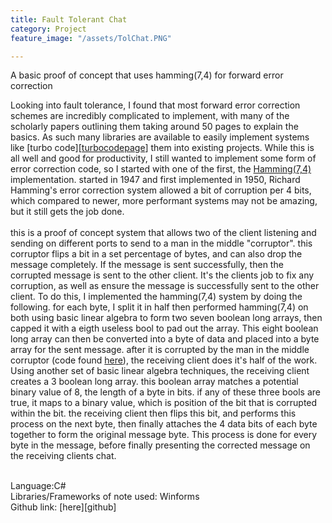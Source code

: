 ```yaml
---
title: Fault Tolerant Chat 
category: Project
feature_image: "/assets/TolChat.PNG"

---
```

A basic proof of concept that uses hamming(7,4) for forward error correction
<!-- more -->
Looking into fault tolerance, I found that most forward error correction schemes are incredibly complicated to implement, with many of the scholarly papers outlining them taking around 50 pages to explain the basics.
As such many libraries are available to easily implement systems like [turbo code][[turbocodepage]] them into existing projects. While this is all well and good for productivity, I still wanted to implement some form of error correction code, so I started with one of the first, the [Hamming(7,4)][Hamming] implementation.
started in 1947 and first implemented in 1950, Richard Hamming's error correction system allowed a bit of corruption per 4 bits, which compared to newer, more performant systems may not be amazing, but it still gets the job done. 
<br>
<br>
this is a proof of concept system that allows two of the client listening and sending on different ports to send to a man in the middle "corruptor". this corruptor flips a bit in a set percentage of bytes, and can also drop the message completely. If the message is sent successfully, then the corrupted message is sent to the other client. It's the clients job to fix any corruption, as well as ensure the message is successfully sent to the other client.
To do this, I implemented the hamming(7,4) system by doing the following. for each byte, I split it in half then performed hamming(7,4) on both using basic linear algebra to form two seven boolean long arrays, then capped it with a eigth useless bool to pad out the array. This eight boolean long array can then be converted into a byte of data and placed into a byte array for the sent message. after it is corrupted by the man in the middle corruptor (code found [here][FaultyNetwork]), the receiving client does it's half of the work. Using another set of basic linear algebra techniques, the receiving client creates a 3 boolean long array. this boolean array matches a potential binary value of 8, the length of a byte in bits.
if any of these three bools are true, it maps to a binary value, which is position of the bit that is corrupted within the bit. the receiving client then flips this bit, and performs this process on the next byte, then finally attaches the 4 data bits of each byte together to form the original message byte. This process is done for every byte in the message, before finally presenting the corrected message on the receiving clients chat. 

[FaultyNetwork]: https://github.com/jak103/FaultyNetwork
[Hamming]:https://en.wikipedia.org/wiki/Hamming(7,4)
[turbocodepage]: https://en.wikipedia.org/wiki/Turbo_code
[github]:https://github.com/Overheater/WinFormsFaultTolNet

<br>
Language:C# <br>
Libraries/Frameworks of note used: Winforms<br>
Github link: [here][github]